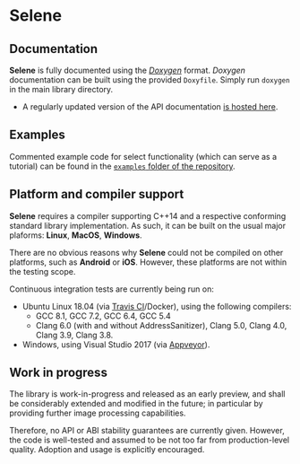 # Selene

## Documentation

**Selene** is fully documented using the [_Doxygen_](http://www.stack.nl/~dimitri/doxygen/) format.
_Doxygen_ documentation can be built using the provided `Doxyfile`.
Simply run `doxygen` in the main library directory.

* A regularly updated version of the API documentation [is hosted here](https://selene-lib.org/docs/).

## Examples

Commented example code for select functionality (which can serve as a tutorial) can be found in the
[`examples` folder of the repository](../examples).

## Platform and compiler support

**Selene** requires a compiler supporting C++14 and a respective conforming standard library implementation.
As such, it can be built on the usual major plaforms: **Linux**, **MacOS**, **Windows**.

There are no obvious reasons why **Selene** could not be compiled on other platforms, such as **Android** or **iOS**.
However, these platforms are not within the testing scope.

Continuous integration tests are currently being run on:
- Ubuntu Linux 18.04  (via [Travis CI](https://travis-ci.org/)/Docker), using the following compilers:
    - GCC 8.1, GCC 7.2, GCC 6.4, GCC 5.4
    - Clang 6.0 (with and without AddressSanitizer), Clang 5.0, Clang 4.0, Clang 3.9, Clang 3.8.
- Windows, using Visual Studio 2017 (via [Appveyor](https://www.appveyor.com/)).

## Work in progress

The library is work-in-progress and released as an early preview, and shall be considerably extended and modified in
the future; in particular by providing further image processing capabilities.

Therefore, no API or ABI stability guarantees are currently given.
However, the code is well-tested and assumed to be not too far from production-level quality.
Adoption and usage is explicitly encouraged.
